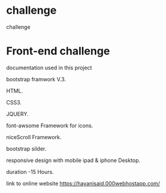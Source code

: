 # challenge
challenge  

# Front-end challenge

documentation used in this project

bootstrap framwork V.3.

HTML.

CSS3.

JQUERY.

font-awsome Framework for icons.

niceScroll Framework.

bootstrap silder.

responsive design with mobile ipad & iphone Desktop.

duration
-15 Hours.

link to online website  https://hayanisaid.000webhostapp.com/
